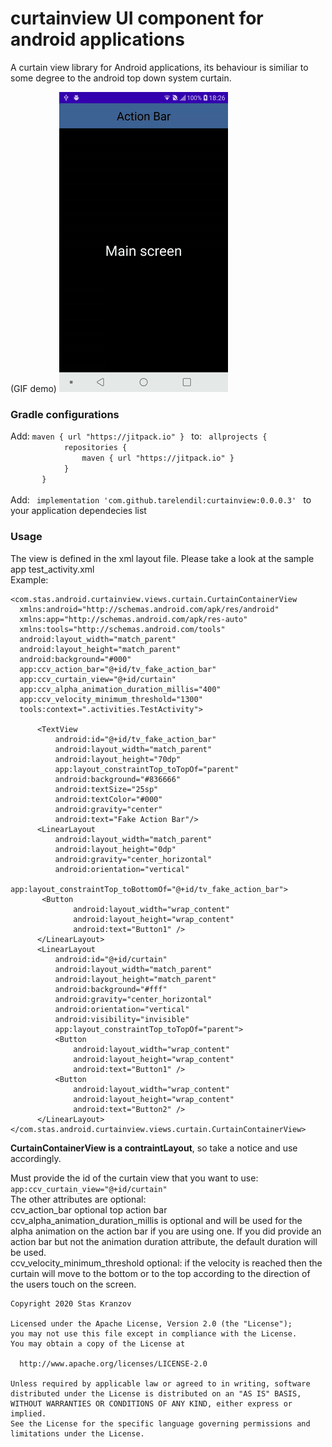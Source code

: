 # curtainview UI component for android applications
A curtain view library for Android applications, its behaviour is similiar to some degree to the android top down system curtain.

(GIF demo)
<img src="https://github.com/tarelendil/curtainview/blob/master/curtain_gif.gif" width="270" height="480">

<h3><b>Gradle configurations</b></h3>
<p>Add: 
<code>maven { url "https://jitpack.io" } </code>
to:
   <code> allprojects {
            repositories {    
                maven { url "https://jitpack.io" }
            }
       }
   </code><br>
Add:
    <code> implementation 'com.github.tarelendil:curtainview:0.0.0.3' </code>
    to your application dependecies list
    </p>
 <h3><b>Usage</b></h3>
  The view is defined in the xml layout file.
  Please take a look at the sample app test_activity.xml
  <br>Example:<br>
  
  ```
<com.stas.android.curtainview.views.curtain.CurtainContainerView 
    xmlns:android="http://schemas.android.com/apk/res/android"
    xmlns:app="http://schemas.android.com/apk/res-auto"
    xmlns:tools="http://schemas.android.com/tools"
    android:layout_width="match_parent"
    android:layout_height="match_parent"
    android:background="#000"
    app:ccv_action_bar="@+id/tv_fake_action_bar"
    app:ccv_curtain_view="@+id/curtain"
    app:ccv_alpha_animation_duration_millis="400"
    app:ccv_velocity_minimum_threshold="1300"
    tools:context=".activities.TestActivity">
    
        <TextView
            android:id="@+id/tv_fake_action_bar"
            android:layout_width="match_parent"
            android:layout_height="70dp"
            app:layout_constraintTop_toTopOf="parent"
            android:background="#836666"
            android:textSize="25sp"
            android:textColor="#000"
            android:gravity="center"
            android:text="Fake Action Bar"/>
        <LinearLayout
            android:layout_width="match_parent"
            android:layout_height="0dp"
            android:gravity="center_horizontal"
            android:orientation="vertical"
            app:layout_constraintTop_toBottomOf="@+id/tv_fake_action_bar">
         <Button
                android:layout_width="wrap_content"
                android:layout_height="wrap_content"
                android:text="Button1" />
        </LinearLayout>
        <LinearLayout
            android:id="@+id/curtain"
            android:layout_width="match_parent"
            android:layout_height="match_parent"
            android:background="#fff"
            android:gravity="center_horizontal"
            android:orientation="vertical"
            android:visibility="invisible"
            app:layout_constraintTop_toTopOf="parent">
            <Button
                android:layout_width="wrap_content"
                android:layout_height="wrap_content"
                android:text="Button1" />
            <Button
                android:layout_width="wrap_content"
                android:layout_height="wrap_content"
                android:text="Button2" />
        </LinearLayout>    
</com.stas.android.curtainview.views.curtain.CurtainContainerView>

```
**CurtainContainerView is a contraintLayout**, so take a notice and use accordingly.
<p> Must provide the id of the curtain view that you want to use: <code> app:ccv_curtain_view="@+id/curtain"</code><br>
 The other attributes are optional:<br>
 ccv_action_bar optional top action bar<br>
 ccv_alpha_animation_duration_millis is optional and will be used for the alpha animation on the action bar if you are using one. If you  did provide an action bar but not the animation duration attribute, the default duration will be used.<br>
 ccv_velocity_minimum_threshold optional: if the velocity is reached then the curtain will move to the bottom or to the top according to the direction of the users touch on the screen.
  </p>
  
  ```
  Copyright 2020 Stas Kranzov

Licensed under the Apache License, Version 2.0 (the "License");
you may not use this file except in compliance with the License.
You may obtain a copy of the License at

    http://www.apache.org/licenses/LICENSE-2.0

Unless required by applicable law or agreed to in writing, software
distributed under the License is distributed on an "AS IS" BASIS,
WITHOUT WARRANTIES OR CONDITIONS OF ANY KIND, either express or implied.
See the License for the specific language governing permissions and
limitations under the License.
```
